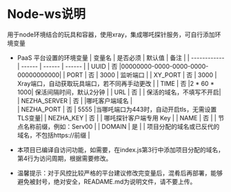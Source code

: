 # Node-ws说明
用于node环境结合的玩具和容器，使用xray，集成哪吒探针服务，可自行添加环境变量
* PaaS 平台设置的环境变量
  | 变量名        | 是否必须 | 默认值 | 备注 |
  | ------------ | ------ | ------ | ------ |
  | UUID         | 否 |00000000-0000-0000-0000-00000000000|
  | PORT         | 否 |  3000  |  监听端口                    |
  | XY_PORT      | 否 |  3000  |  Xray端口，自动获取玩具端口，若不同再手动更改 |
  | TIME         | 否 |2 * 60 * 1000| 保活间隔时间，默认2分钟  |
  | URL          | 否 |        | 保活的域名，不填写不开启| 
  | NEZHA_SERVER | 否 |        |哪吒客户端域名                |  
  | NEZHA_PORT   | 否 | 5555   |当哪吒端口为443时，自动开启tls，无需设置TLS变量| 
  | NEZHA_KEY    | 否 |        | 哪吒探针客户端专用 Key        |
  | NAME         | 否 |        | 节点名称前缀，例如：Serv00    |
  | DOMAIN       | 是 |        | 项目分配的域名或已反代的域名，不包括https://前缀  |

* 本项目已编译自访问功能，如需要，在index.js第3行中添加项目分配的域名，第4行为访问周期，根据需要修改。
    
* 温馨提示：对于风控比较严格的平台建议修改完变量后，混肴后再部署，能够避免被封号，绝对安全，READAME.md为说明文件，请不要上传。

